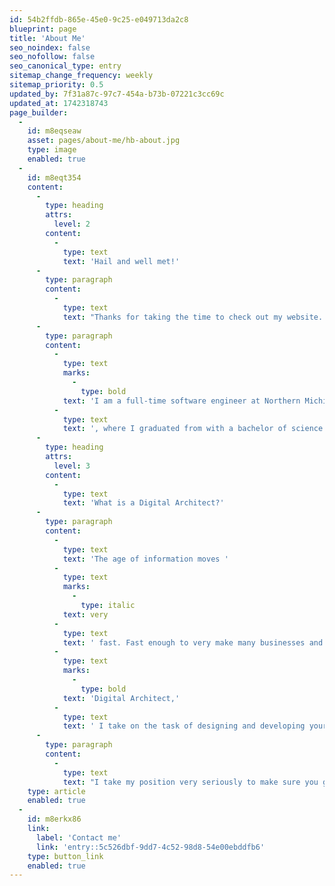 ```yaml
---
id: 54b2ffdb-865e-45e0-9c25-e049713da2c8
blueprint: page
title: 'About Me'
seo_noindex: false
seo_nofollow: false
seo_canonical_type: entry
sitemap_change_frequency: weekly
sitemap_priority: 0.5
updated_by: 7f31a87c-97c7-454a-b73b-07221c3cc69c
updated_at: 1742318743
page_builder:
  -
    id: m8eqseaw
    asset: pages/about-me/hb-about.jpg
    type: image
    enabled: true
  -
    id: m8eqt354
    content:
      -
        type: heading
        attrs:
          level: 2
        content:
          -
            type: text
            text: 'Hail and well met!'
      -
        type: paragraph
        content:
          -
            type: text
            text: "Thanks for taking the time to check out my website. If we weren't already introduced, my name is Harrison Bouche. I am a web developer and designer from the Upper Peninsula of Michigan. If you catch me outside of work, you'll likely find me singing, mountain biking, sipping coffee, or listening to podcasts somewhere in the rolling hills of Marquette."
      -
        type: paragraph
        content:
          -
            type: text
            marks:
              -
                type: bold
            text: 'I am a full-time software engineer at Northern Michigan University'
          -
            type: text
            text: ', where I graduated from with a bachelor of science in Mobile and Web Application Development and Communication Studies. All of the skills I have learned and taught myself are put to use in my business, Sugar Maple Media, where I provide digital development and design services to businesses in and outside the Upper Peninsula.'
      -
        type: heading
        attrs:
          level: 3
        content:
          -
            type: text
            text: 'What is a Digital Architect?'
      -
        type: paragraph
        content:
          -
            type: text
            text: 'The age of information moves '
          -
            type: text
            marks:
              -
                type: italic
            text: very
          -
            type: text
            text: ' fast. Fast enough to very make many businesses and individuals feel left behind. However, I see it as an exciting time with endless opportunities to build and expand your services when you take advantage of the right resources. As a '
          -
            type: text
            marks:
              -
                type: bold
            text: 'Digital Architect,'
          -
            type: text
            text: ' I take on the task of designing and developing your website, along with administering various digital tools you may need to prosper in the digital space.'
      -
        type: paragraph
        content:
          -
            type: text
            text: "I take my position very seriously to make sure you get better service than you could find anywhere else. Ready to get started? I'd love to talk."
    type: article
    enabled: true
  -
    id: m8erkx86
    link:
      label: 'Contact me'
      link: 'entry::5c526dbf-9dd7-4c52-98d8-54e00ebddfb6'
    type: button_link
    enabled: true
---
```

